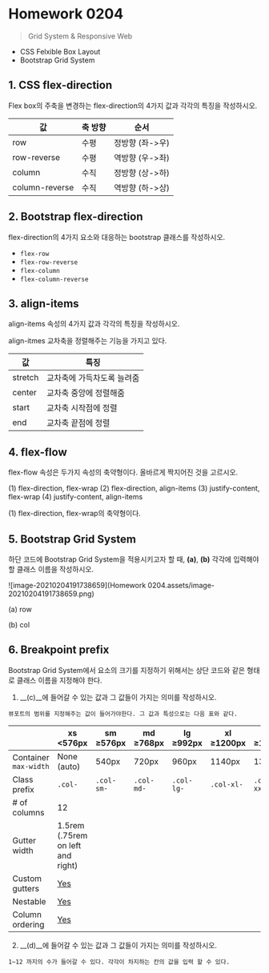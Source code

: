 # Homework 0204

> Grid System & Responsive Web

* CSS Felxible Box Layout
* Bootstrap Grid System



## 1. CSS flex-direction

Flex box의 주축을 변경하는 flex-direction의 4가지 값과 각각의 특징을 작성하시오.





| 값             | 축 방향 | 순서            |
| -------------- | ------- | --------------- |
| row            | 수평    | 정방향 (좌->우) |
| row-reverse    | 수평    | 역방향 (우->좌) |
| column         | 수직    | 정방향 (상->하) |
| column-reverse | 수직    | 역방향 (하->상) |







## 2. Bootstrap flex-direction

flex-direction의 4가지 요소와 대응하는 bootstrap 클래스를 작성하시오.



- `flex-row`
- `flex-row-reverse`
- `flex-column`
- `flex-column-reverse`









## 3. align-items

align-items 속성의 4가지 값과 각각의 특징을 작성하시오.



align-itmes 교차축을 정렬해주는 기능을 가지고 있다.

| 값      | 특징                       |
| ------- | -------------------------- |
| stretch | 교차축에 가득차도록 늘려줌 |
| center  | 교차축 중앙에 정렬해줌     |
| start   | 교차축 시작점에 정렬       |
| end     | 교차축 끝점에 정렬         |









## 4. flex-flow

flex-flow 속성은 두가지 속성의 축약형이다. 올바르게 짝지어진 것을 고르시오.

(1) flex-direction, flex-wrap
(2) flex-direction, align-items
(3) justify-content, flex-wrap
(4) justify-content, align-items



(1) flex-direction, flex-wrap의 축약형이다.













## 5. Bootstrap Grid System

하단 코드에 Bootstrap Grid System을 적용시키고자 할 때, __(a)__, __(b)__ 각각에
입력해야 할 클래스 이름을 작성하시오.

![image-20210204191738659](Homework 0204.assets/image-20210204191738659.png)



(a) row

(b) col





## 6. Breakpoint prefix

Bootstrap Grid System에서 요소의 크기를 지정하기 위해서는 상단 코드와 같은 형태로 클래스 이름을 지정해야 한다.



1) __(c)__에 들어갈 수 있는 값과 그 값들이 가지는 의미를 작성하시오.



``` 
뷰포트의 범위를 지정해주는 값이 들어가야한다. 그 값과 특성으로는 다음 표와 같다.
```

|                       | xs <576px                                                    | sm ≥576px  | md ≥768px  | lg ≥992px  | xl ≥1200px | xxl ≥1400px |
| --------------------- | ------------------------------------------------------------ | ---------- | ---------- | ---------- | ---------- | ----------- |
| Container `max-width` | None (auto)                                                  | 540px      | 720px      | 960px      | 1140px     | 1320px      |
| Class prefix          | `.col-`                                                      | `.col-sm-` | `.col-md-` | `.col-lg-` | `.col-xl-` | `.col-xxl-` |
| # of columns          | 12                                                           |            |            |            |            |             |
| Gutter width          | 1.5rem (.75rem on left and right)                            |            |            |            |            |             |
| Custom gutters        | [Yes](https://getbootstrap.com/docs/5.0/layout/gutters/)     |            |            |            |            |             |
| Nestable              | [Yes](https://getbootstrap.com/docs/5.0/layout/grid/#nesting) |            |            |            |            |             |
| Column ordering       | [Yes](https://getbootstrap.com/docs/5.0/layout/columns/#reordering) |            |            |            |            |             |



2) __(d)__에 들어갈 수 있는 값과 그 값들이 가지는 의미를 작성하시오.



```
1~12 까지의 수가 들어갈 수 있다. 각각이 차지하는 칸의 값을 입력 할 수 있다.
```

